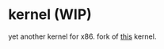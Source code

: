 # kernel (WIP)

yet another kernel for x86. fork of [this](https://wiki.osdev.org/Meaty_Skeleton) kernel.
